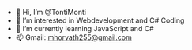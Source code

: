 - 👋 Hi, I’m @TontiMonti
- 👀 I’m interested in Webdevelopment and C# Coding
- 🌱 I’m currently learning JavaScript and C#
- 📫 Gmail: mhorvath255@gmail.com 

<!---
TontiMonti/TontiMonti is a ✨ special ✨ repository because its `README.md` (this file) appears on your GitHub profile.
You can click the Preview link to take a look at your changes.
--->
